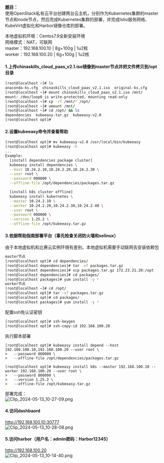 **题目：**<br />使用OpenStack私有云平台创建两台云主机，分别作为Kubernetes集群的master节点和node节点，然后完成Kubernetes集群的部署，并完成Istio服务网格、KubeVirt虚拟化和Harbor镜像仓库的部署。

本地虚拟机环境：Centos7.9全新安装环境<br />网络模式：NAT，可联网<br />master：192.168.100.10 | 8g+100g | 1u2核<br />worker：192.168.100.20 | 6g+100g | 1u2核
#### 1.上传chinaskills_cloud_paas_v2.1.iso镜像到master节点并把文件拷贝到/opt目录
```bash
[root@localhost ~]# ls
anaconda-ks.cfg  chinaskills_cloud_paas_v2.1.iso  original-ks.cfg
[root@localhost ~]# mount chinaskills_cloud_paas_v2.1.iso /mnt/
mount: /dev/loop0 is write-protected, mounting read-only
[root@localhost ~]# cp -rf /mnt/* /opt/
[root@localhost ~]# umount /mnt/
[root@localhost ~]# cd /opt/ && ls
dependencies  kubeeasy.tar.gz  kubeeasy-v2.0
[root@localhost opt]#
```
#### 2.设置kubeeasy命令并查看帮助
```bash
[root@localhost opt]# mv kubeeasy-v2.0 /usr/local/bin/kubeeasy
[root@localhost opt]# kubeeasy -h
...
Example:
  [install dependencies package cluster]
  kubeeasy install dependencies \
  --host 10.24.2.10,10.24.2.20,10.24.2.30 \
  --user root \
  --password 000000 \
  --offline-file /opt/dependencies/packages.tar.gz

  [install k8s cluster offline]
  kubeeasy install kubernetes \
  --master 10.24.2.10 \
  --worker 10.24.2.20,10.24.2.30,10.24.2.40 \
  --user root \
  --password 000000 \
  --version 1.25.2 \
  --offline-file /opt/kubeeasy.tar.gz
```
#### 3.依据帮助指南部署平台（事先检查关闭防火墙和selinux）
由于本地虚拟机和比赛云实例环境有差别，本地虚拟机需要手动联网去安装依赖包
```bash
master节点
[root@localhost opt]# cd dependencies/
[root@localhost dependencies]# tar -xf packages.tar.gz
[root@localhost dependencies]# scp packages.tar.gz 172.23.21.20:/opt
[root@localhost dependencies]# cd packages/
[root@localhost packages]# yum install -y *
worker节点
[root@localhost ~]# cd /opt/
[root@localhost opt]# tar -xf packages.tar.gz
[root@localhost opt]# cd packages/
[root@localhost packages]# yum install -y *
```
配置ssh免认证密钥
```bash
[root@localhost opt]# ssh-keygen
[root@localhost opt]# ssh-copy-id 192.168.100.20
```
执行脚本部署
```
[root@localhost opt]# kubeeasy install depend --host 192.168.100.10,192.168.100.20 --user root \
>   --password 000000 \
>   --offline-file /opt/dependencies/packages.tar.gz
```
```
[root@localhost opt]# kubeeasy install k8s --master 192.168.100.10 --worker 192.168.100.20 --user root \
>   --password 000000 \
>   --version 1.25.2 \
>   --offline-file /opt/kubeeasy.tar.gz
```
部署完成：<br />![Clip_2024-05-13_10-27-09.png](https://cdn.nlark.com/yuque/0/2024/png/39268615/1715567236044-6806cd3a-53df-4b3d-9527-902bb8d1af1c.png#averageHue=%23292522&clientId=u9f0f5657-cfad-4&from=paste&height=668&id=ub593f656&originHeight=668&originWidth=834&originalType=binary&ratio=1&rotation=0&showTitle=false&size=491291&status=done&style=none&taskId=uc6b2ef03-3937-4729-8b2f-31c3fb88111&title=&width=834)
#### 4.访问dashbaord
http://192.168.100.10:30777<br />![Clip_2024-05-13_10-28-08.png](https://cdn.nlark.com/yuque/0/2024/png/39268615/1715567295015-29a4e905-4d39-4f92-87af-936b7dd376b6.png#averageHue=%23f5f5f5&clientId=u9f0f5657-cfad-4&from=paste&height=1083&id=u5befa017&originHeight=1083&originWidth=1920&originalType=binary&ratio=1&rotation=0&showTitle=false&size=170938&status=done&style=none&taskId=u8dd45c26-dba7-4438-accf-9de4581445a&title=&width=1920)
#### 5.访问harbor（用户名：admin密码：Harbor12345）
http://192.168.100.20<br />![Clip_2024-05-13_10-14-40.png](https://cdn.nlark.com/yuque/0/2024/png/39268615/1715566485275-70bee327-423e-49b6-9b7d-768e04e3f161.png#averageHue=%23192e39&clientId=u9f0f5657-cfad-4&from=paste&height=1083&id=ub54a6a90&originHeight=1083&originWidth=1920&originalType=binary&ratio=1&rotation=0&showTitle=false&size=136384&status=done&style=none&taskId=uf8dbe130-fccc-46e8-a0a2-286f68ed6ca&title=&width=1920)
